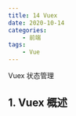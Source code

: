 ```yaml
---
title: 14 Vuex
date: 2020-10-14
categories:
    - 前端
tags:
	- Vue
---
```

Vuex 状态管理
<!-- more -->

## 1. Vuex 概述
